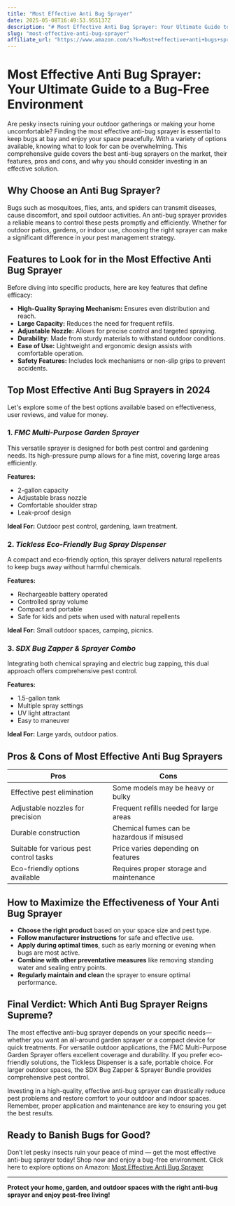```yaml
---
title: "Most Effective Anti Bug Sprayer"
date: 2025-05-08T16:49:53.955137Z
description: "# Most Effective Anti Bug Sprayer: Your Ultimate Guide to a Bug-Free Environment..."
slug: "most-effective-anti-bug-sprayer"
affiliate_url: "https://www.amazon.com/s?k=Most+effective+anti+bugs+sprayer&crid=2YIY0F1O74VMF&sprefix=most+effective+anti+bugs+sprayer%2Caps%2C518&linkCode=ll2&tag=alrimweb-20&linkId=5d7278d64db0fff1577a9a54be873068&language=en_US&ref_=as_li_ss_tl"
---
```

# Most Effective Anti Bug Sprayer: Your Ultimate Guide to a Bug-Free Environment

Are pesky insects ruining your outdoor gatherings or making your home uncomfortable? Finding the most effective anti-bug sprayer is essential to keep bugs at bay and enjoy your space peacefully. With a variety of options available, knowing what to look for can be overwhelming. This comprehensive guide covers the best anti-bug sprayers on the market, their features, pros and cons, and why you should consider investing in an effective solution.

## Why Choose an Anti Bug Sprayer?

Bugs such as mosquitoes, flies, ants, and spiders can transmit diseases, cause discomfort, and spoil outdoor activities. An anti-bug sprayer provides a reliable means to control these pests promptly and efficiently. Whether for outdoor patios, gardens, or indoor use, choosing the right sprayer can make a significant difference in your pest management strategy.

## Features to Look for in the Most Effective Anti Bug Sprayer

Before diving into specific products, here are key features that define efficacy:

- **High-Quality Spraying Mechanism:** Ensures even distribution and reach.
- **Large Capacity:** Reduces the need for frequent refills.
- **Adjustable Nozzle:** Allows for precise control and targeted spraying.
- **Durability:** Made from sturdy materials to withstand outdoor conditions.
- **Ease of Use:** Lightweight and ergonomic design assists with comfortable operation.
- **Safety Features:** Includes lock mechanisms or non-slip grips to prevent accidents.

## Top Most Effective Anti Bug Sprayers in 2024

Let's explore some of the best options available based on effectiveness, user reviews, and value for money.

### 1. ***FMC Multi-Purpose Garden Sprayer***

This versatile sprayer is designed for both pest control and gardening needs. Its high-pressure pump allows for a fine mist, covering large areas efficiently.

**Features:**
- 2-gallon capacity
- Adjustable brass nozzle
- Comfortable shoulder strap
- Leak-proof design

**Ideal For:** Outdoor pest control, gardening, lawn treatment.

### 2. ***Tickless Eco-Friendly Bug Spray Dispenser***

A compact and eco-friendly option, this sprayer delivers natural repellents to keep bugs away without harmful chemicals.

**Features:**
- Rechargeable battery operated
- Controlled spray volume
- Compact and portable
- Safe for kids and pets when used with natural repellents

**Ideal For:** Small outdoor spaces, camping, picnics.

### 3. ***SDX Bug Zapper & Sprayer Combo***

Integrating both chemical spraying and electric bug zapping, this dual approach offers comprehensive pest control.

**Features:**
- 1.5-gallon tank
- Multiple spray settings
- UV light attractant
- Easy to maneuver

**Ideal For:** Large yards, outdoor patios.

## Pros & Cons of Most Effective Anti Bug Sprayers

| **Pros** | **Cons** |
|------------------------------|---------------------------------------------------|
| Effective pest elimination | Some models may be heavy or bulky |
| Adjustable nozzles for precision | Frequent refills needed for large areas |
| Durable construction | Chemical fumes can be hazardous if misused |
| Suitable for various pest control tasks | Price varies depending on features |
| Eco-friendly options available | Requires proper storage and maintenance |

## How to Maximize the Effectiveness of Your Anti Bug Sprayer

- **Choose the right product** based on your space size and pest type.
- **Follow manufacturer instructions** for safe and effective use.
- **Apply during optimal times**, such as early morning or evening when bugs are most active.
- **Combine with other preventative measures** like removing standing water and sealing entry points.
- **Regularly maintain and clean** the sprayer to ensure optimal performance.

## Final Verdict: Which Anti Bug Sprayer Reigns Supreme?

The most effective anti-bug sprayer depends on your specific needs—whether you want an all-around garden sprayer or a compact device for quick treatments. For versatile outdoor applications, the FMC Multi-Purpose Garden Sprayer offers excellent coverage and durability. If you prefer eco-friendly solutions, the Tickless Dispenser is a safe, portable choice. For larger outdoor spaces, the SDX Bug Zapper & Sprayer Bundle provides comprehensive pest control.

Investing in a high-quality, effective anti-bug sprayer can drastically reduce pest problems and restore comfort to your outdoor and indoor spaces. Remember, proper application and maintenance are key to ensuring you get the best results.

## Ready to Banish Bugs for Good?

Don’t let pesky insects ruin your peace of mind — get the most effective anti-bug sprayer today! Shop now and enjoy a bug-free environment. Click here to explore options on Amazon: [Most Effective Anti Bug Sprayer](https://www.amazon.com/s?k=Most+effective+anti+bugs+sprayer&crid=2YIY0F1O74VMF&sprefix=most+effective+anti+bugs+sprayer%2Caps%2C518&linkCode=ll2&tag=alrimweb-20&linkId=5d7278d64db0fff1577a9a54be873068&language=en_US&ref_=as_li_ss_tl)

---

**Protect your home, garden, and outdoor spaces with the right anti-bug sprayer and enjoy pest-free living!**